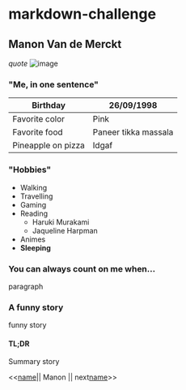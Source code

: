 # markdown-challenge

## Manon Van de Merckt


*quote*
![image](url)

### "Me, in one sentence"

Birthday | 26/09/1998 
---------|-----------
Favorite color | Pink
Favorite food | Paneer tikka massala
Pineapple on pizza | Idgaf


### "Hobbies"
* Walking
* Travelling
* Gaming
* Reading 
    * Haruki Murakami
    * Jaqueline Harpman 
* Animes 
* **Sleeping**
### You can always count on me when...

paragraph

### A funny story

funny story

#### TL;DR
Summary story

<<[name](url)|| Manon || next[name](url)>>


